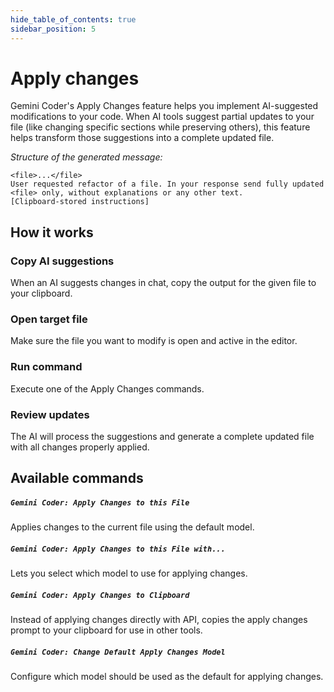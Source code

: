```yaml
---
hide_table_of_contents: true
sidebar_position: 5
---
```


# Apply changes

Gemini Coder's Apply Changes feature helps you implement AI-suggested modifications to your code. When AI tools suggest partial updates to your file (like changing specific sections while preserving others), this feature helps transform those suggestions into a complete updated file.

_Structure of the generated message:_

```
<file>...</file>
User requested refactor of a file. In your response send fully updated <file> only, without explanations or any other text.
[Clipboard-stored instructions]
```

## How it works

### Copy AI suggestions

When an AI suggests changes in chat, copy the output for the given file to your clipboard.

### Open target file

Make sure the file you want to modify is open and active in the editor.

### Run command

Execute one of the Apply Changes commands.

### Review updates

The AI will process the suggestions and generate a complete updated file with all changes properly applied.

## Available commands

##### `Gemini Coder: Apply Changes to this File`

Applies changes to the current file using the default model.

##### `Gemini Coder: Apply Changes to this File with...`

Lets you select which model to use for applying changes.

##### `Gemini Coder: Apply Changes to Clipboard`

Instead of applying changes directly with API, copies the apply changes prompt to your clipboard for use in other tools.

##### `Gemini Coder: Change Default Apply Changes Model`

Configure which model should be used as the default for applying changes.
